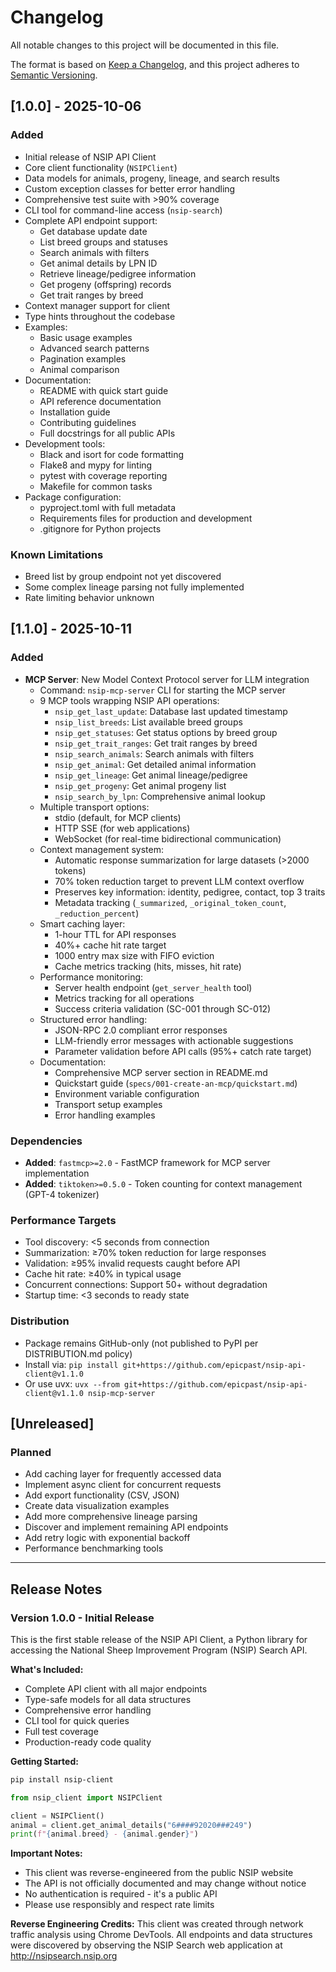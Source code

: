 # Changelog

All notable changes to this project will be documented in this file.

The format is based on [Keep a Changelog](https://keepachangelog.com/en/1.0.0/),
and this project adheres to [Semantic Versioning](https://semver.org/spec/v2.0.0.html).

## [1.0.0] - 2025-10-06

### Added
- Initial release of NSIP API Client
- Core client functionality (`NSIPClient`)
- Data models for animals, progeny, lineage, and search results
- Custom exception classes for better error handling
- Comprehensive test suite with >90% coverage
- CLI tool for command-line access (`nsip-search`)
- Complete API endpoint support:
  - Get database update date
  - List breed groups and statuses
  - Search animals with filters
  - Get animal details by LPN ID
  - Retrieve lineage/pedigree information
  - Get progeny (offspring) records
  - Get trait ranges by breed
- Context manager support for client
- Type hints throughout the codebase
- Examples:
  - Basic usage examples
  - Advanced search patterns
  - Pagination examples
  - Animal comparison
- Documentation:
  - README with quick start guide
  - API reference documentation
  - Installation guide
  - Contributing guidelines
  - Full docstrings for all public APIs
- Development tools:
  - Black and isort for code formatting
  - Flake8 and mypy for linting
  - pytest with coverage reporting
  - Makefile for common tasks
- Package configuration:
  - pyproject.toml with full metadata
  - Requirements files for production and development
  - .gitignore for Python projects

### Known Limitations
- Breed list by group endpoint not yet discovered
- Some complex lineage parsing not fully implemented
- Rate limiting behavior unknown

## [1.1.0] - 2025-10-11

### Added
- **MCP Server**: New Model Context Protocol server for LLM integration
  - Command: `nsip-mcp-server` CLI for starting the MCP server
  - 9 MCP tools wrapping NSIP API operations:
    - `nsip_get_last_update`: Database last updated timestamp
    - `nsip_list_breeds`: List available breed groups
    - `nsip_get_statuses`: Get status options by breed group
    - `nsip_get_trait_ranges`: Get trait ranges by breed
    - `nsip_search_animals`: Search animals with filters
    - `nsip_get_animal`: Get detailed animal information
    - `nsip_get_lineage`: Get animal lineage/pedigree
    - `nsip_get_progeny`: Get animal progeny list
    - `nsip_search_by_lpn`: Comprehensive animal lookup
  - Multiple transport options:
    - stdio (default, for MCP clients)
    - HTTP SSE (for web applications)
    - WebSocket (for real-time bidirectional communication)
  - Context management system:
    - Automatic response summarization for large datasets (>2000 tokens)
    - 70% token reduction target to prevent LLM context overflow
    - Preserves key information: identity, pedigree, contact, top 3 traits
    - Metadata tracking (`_summarized`, `_original_token_count`, `_reduction_percent`)
  - Smart caching layer:
    - 1-hour TTL for API responses
    - 40%+ cache hit rate target
    - 1000 entry max size with FIFO eviction
    - Cache metrics tracking (hits, misses, hit rate)
  - Performance monitoring:
    - Server health endpoint (`get_server_health` tool)
    - Metrics tracking for all operations
    - Success criteria validation (SC-001 through SC-012)
  - Structured error handling:
    - JSON-RPC 2.0 compliant error responses
    - LLM-friendly error messages with actionable suggestions
    - Parameter validation before API calls (95%+ catch rate target)
  - Documentation:
    - Comprehensive MCP server section in README.md
    - Quickstart guide (`specs/001-create-an-mcp/quickstart.md`)
    - Environment variable configuration
    - Transport setup examples
    - Error handling examples

### Dependencies
- **Added**: `fastmcp>=2.0` - FastMCP framework for MCP server implementation
- **Added**: `tiktoken>=0.5.0` - Token counting for context management (GPT-4 tokenizer)

### Performance Targets
- Tool discovery: <5 seconds from connection
- Summarization: ≥70% token reduction for large responses
- Validation: ≥95% invalid requests caught before API
- Cache hit rate: ≥40% in typical usage
- Concurrent connections: Support 50+ without degradation
- Startup time: <3 seconds to ready state

### Distribution
- Package remains GitHub-only (not published to PyPI per DISTRIBUTION.md policy)
- Install via: `pip install git+https://github.com/epicpast/nsip-api-client@v1.1.0`
- Or use uvx: `uvx --from git+https://github.com/epicpast/nsip-api-client@v1.1.0 nsip-mcp-server`

## [Unreleased]

### Planned
- Add caching layer for frequently accessed data
- Implement async client for concurrent requests
- Add export functionality (CSV, JSON)
- Create data visualization examples
- Add more comprehensive lineage parsing
- Discover and implement remaining API endpoints
- Add retry logic with exponential backoff
- Performance benchmarking tools

---

## Release Notes

### Version 1.0.0 - Initial Release

This is the first stable release of the NSIP API Client, a Python library for accessing the National Sheep Improvement Program (NSIP) Search API.

**What's Included:**
- Complete API client with all major endpoints
- Type-safe models for all data structures
- Comprehensive error handling
- CLI tool for quick queries
- Full test coverage
- Production-ready code quality

**Getting Started:**
```bash
pip install nsip-client
```

```python
from nsip_client import NSIPClient

client = NSIPClient()
animal = client.get_animal_details("6####92020###249")
print(f"{animal.breed} - {animal.gender}")
```

**Important Notes:**
- This client was reverse-engineered from the public NSIP website
- The API is not officially documented and may change without notice
- No authentication is required - it's a public API
- Please use responsibly and respect rate limits

**Reverse Engineering Credits:**
This client was created through network traffic analysis using Chrome DevTools. All endpoints and data structures were discovered by observing the NSIP Search web application at http://nsipsearch.nsip.org
